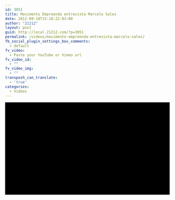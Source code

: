 ```yaml
---
id: 3851
title: Movimento Empreenda entrevista Marcelo Sales
date: 2012-09-18T15:18:22-03:00
author: "21212"
layout: post
guid: http://local.21212.com/?p=3851
permalink: /videos/movimento-empreenda-entrevista-marcelo-sales/
fb_social_plugin_settings_box_comments:
  - default
fv_video:
  - Paste your YouTube or Vimeo url
fv_video_id:
  - ""
fv_video_img:
  - ""
transposh_can_translate:
  - 'true'
categories:
  - Videos
---
```

<div class="player" style="background-color: black; overflow: hidden; width: 540px; height: 303px;" data-player-videosids="2140043" data-player-sitepage="" data-player-displaystretchbutton="true" data-player-displaylightbutton="true" data-player-width="640" data-player-height="360" data-player-autoplay="false" data-player-displaypreviewtooltip="false">
</div>